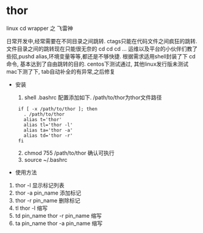 thor
====

linux cd wrapper 之 飞雷神

日常开发中,经常需要在不同目录之间跳转. ctags只能在代码文件之间疯狂的跳转.
文件目录之间的跳转现在只能很无奈的 cd  cd  cd ...
运维以及平台的小伙伴们教了些招,pushd alias,环境变量等等,都还是不够快捷.
根据需求适用shell封装了下 cd 命令, 基本达到了自由跳转的目的.
centos下测试通过, 其他linux发行版未测试
mac下测了下, tab自动补全的有异常,之后修复

* 安装
  1. shell .bashrc 配置添加如下. /path/to/thor为thor文件路径
   ```shell
    if [ -x /path/to/thor ]; then
      . /path/to/thor
      alias t='thor'
      alias tl='thor -l'
      alias ta='thor -a'
      alias td='thor -r'
    fi
   ```
  2. chmod 755 /path/to/thor 确认可执行
  3. source ~/.bashrc

* 使用方法
 1. thor -l          显示标记列表
 2. thor -a pin_name 添加标记
 3. thor -r pin_name 删除标记
 4. tl               thor -l 缩写
 5. td pin_name      thor -r pin_name 缩写
 6. ta pin_name      thor -a pin_name 缩写

